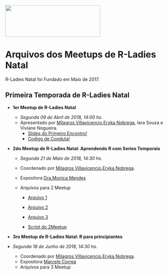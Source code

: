 <img src="https://github.com/rladies/starter-kit/blob/master/logo/R-LadiesGlobal_RBG_online_LogoWithText_Horizontal.png" data-canonical-src="https://github.com/rladies/starter-kit/blob/master/logo/R-LadiesGlobal_RBG_online_LogoWithText_Horizontal.png" width="300" height="100" />

# Arquivos dos Meetups de R-Ladies Natal

R-Ladies Natal foi Fundado em Maio de 2017.

 ## Primeira Temporada de R-Ladies Natal
 - **1er Meetup de R-Ladies Natal**
 
      - *Segunda 09 de Abril de 2018, 14:00 hs.*
      - Apresentado por [Milagros Villavicencio](https://rladies.org/brazil-rladies/name/milagros-villavicencio/),[Eryka Nobrega](https://rladies.org/brazil-rladies/name/eryka-nobrega/), Iara Souza e Viviane Nogueira.
        * [Slides do Primeiro Encontro!](https://github.com/rladies/meetup-presentations_natal/blob/master/R-Ladies-Natal_1stmeetup.pdf)
        * [Codigo de Conduta!](https://github.com/rladies/meetup-presentations_natal/blob/master/R-Ladies_RulesGuidelines.pdf)
       
 - **2do Meetup de R-Ladies Natal: Aprendendo R com Series Temporais** 
 
      - *Segunda 21 de Maio de 2018, 14:30 hs.*
      - Coordenado por [Milagros Villavicencio](https://rladies.org/brazil-rladies/name/milagros-villavicencio/),[Eryka Nobrega](https://rladies.org/brazil-rladies/name/eryka-nobrega/).
      - Expositora [Dra.Monica Mendes](http://lattes.cnpq.br/3222239663338873)
      - Arquivos para 2 Meetup   
      
        * [Arquivo 1](https://github.com/rladies/meetup-presentations_natal/blob/master/URANEB.txt) 
        
        * [Arquivo 2](https://github.com/rladies/meetup-presentations_natal/blob/master/TMEDNEB.txt)
        
        * [Arquivo 3](https://github.com/rladies/meetup-presentations_natal/blob/master/PRECNEB.txt)
        
        * [Script do 2Meetup](https://github.com/rladies/meetup-presentations_natal/blob/master/Script%202Meetup) 
       
       
 - **3ro Meetup de R-Ladies Natal: R para principiantes** 
  - *Segunda 18 de Junho de 2018, 14:30 hs.*
      - Coordenado por [Milagros Villavicencio](https://rladies.org/brazil-rladies/name/milagros-villavicencio/),[Eryka Nobrega](https://rladies.org/brazil-rladies/name/eryka-nobrega/).
      - Expositora [Marcele Correa](http://lattes.cnpq.br/1635027419511948)
      - Arquivos para 3 Meetup  
      

